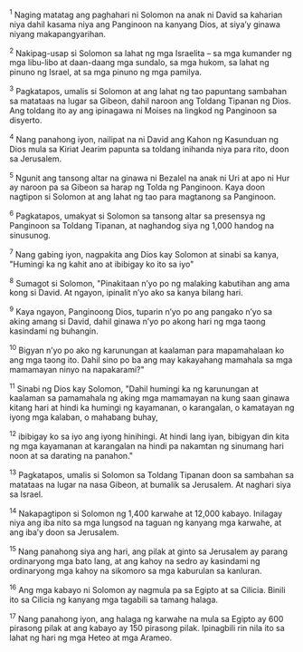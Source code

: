 <sup>1</sup>
Naging matatag ang paghahari ni Solomon na anak ni David sa kaharian niya dahil kasama niya ang Panginoon na kanyang Dios, at siyaʼy ginawa niyang makapangyarihan. 

<sup>2</sup>
Nakipag-usap si Solomon sa lahat ng mga Israelita – sa mga kumander ng mga libu-libo at daan-daang mga sundalo, sa mga hukom, sa lahat ng pinuno ng Israel, at sa mga pinuno ng mga pamilya. 

<sup>3</sup>
Pagkatapos, umalis si Solomon at ang lahat ng tao papuntang sambahan sa matataas na lugar sa Gibeon, dahil naroon ang Toldang Tipanan ng Dios. Ang toldang ito ay ang ipinagawa ni Moises na lingkod ng Panginoon sa disyerto. 

<sup>4</sup>
Nang panahong iyon, nailipat na ni David ang Kahon ng Kasunduan ng Dios mula sa Kiriat Jearim papunta sa toldang inihanda niya para rito, doon sa Jerusalem. 

<sup>5</sup>
Ngunit ang tansong altar na ginawa ni Bezalel na anak ni Uri at apo ni Hur ay naroon pa sa Gibeon sa harap ng Tolda ng Panginoon. Kaya doon nagtipon si Solomon at ang lahat ng tao para magtanong sa Panginoon. 

<sup>6</sup>
Pagkatapos, umakyat si Solomon sa tansong altar sa presensya ng Panginoon sa Toldang Tipanan, at naghandog siya ng 1,000 handog na sinusunog. 

<sup>7</sup>
Nang gabing iyon, nagpakita ang Dios kay Solomon at sinabi sa kanya, "Humingi ka ng kahit ano at ibibigay ko ito sa iyo" 

<sup>8</sup>
Sumagot si Solomon, "Pinakitaan nʼyo po ng malaking kabutihan ang ama kong si David. At ngayon, ipinalit nʼyo ako sa kanya bilang hari. 

<sup>9</sup>
Kaya ngayon, Panginoong Dios, tuparin nʼyo po ang pangako nʼyo sa aking amang si David, dahil ginawa nʼyo po akong hari ng mga taong kasindami ng buhangin. 

<sup>10</sup>
Bigyan nʼyo po ako ng karunungan at kaalaman para mapamahalaan ko ang mga taong ito. Dahil sino po ba ang may kakayahang mamahala sa mga mamamayan ninyo na napakarami?" 

<sup>11</sup>
Sinabi ng Dios kay Solomon, "Dahil humingi ka ng karunungan at kaalaman sa pamamahala ng aking mga mamamayan na kung saan ginawa kitang hari at hindi ka humingi ng kayamanan, o karangalan, o kamatayan ng iyong mga kalaban, o mahabang buhay, 

<sup>12</sup>
ibibigay ko sa iyo ang iyong hinihingi. At hindi lang iyan, bibigyan din kita ng mga kayamanan at karangalan na hindi pa nakamtan ng sinumang hari noon at sa darating na panahon." 

<sup>13</sup>
Pagkatapos, umalis si Solomon sa Toldang Tipanan doon sa sambahan sa matataas na lugar na nasa Gibeon, at bumalik sa Jerusalem. At naghari siya sa Israel.

<sup>14</sup>
Nakapagtipon si Solomon ng 1,400 karwahe at 12,000 kabayo. Inilagay niya ang iba nito sa mga lungsod na taguan ng kanyang mga karwahe, at ang ibaʼy doon sa Jerusalem. 

<sup>15</sup>
Nang panahong siya ang hari, ang pilak at ginto sa Jerusalem ay parang ordinaryong mga bato lang, at ang kahoy na sedro ay kasindami ng ordinaryong mga kahoy na sikomoro sa mga kaburulan sa kanluran. 

<sup>16</sup>
Ang mga kabayo ni Solomon ay nagmula pa sa Egipto at sa Cilicia. Binili ito sa Cilicia ng kanyang mga tagabili sa tamang halaga. 

<sup>17</sup>
Nang panahong iyon, ang halaga ng karwahe na mula sa Egipto ay 600 pirasong pilak at ang kabayo ay 150 pirasong pilak. Ipinagbili rin nila ito sa lahat ng hari ng mga Heteo at mga Arameo.